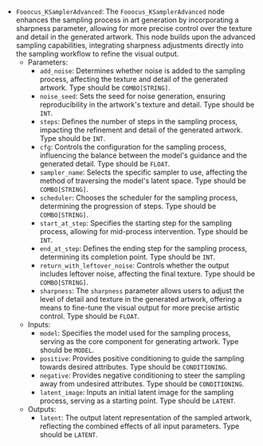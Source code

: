 - `Fooocus_KSamplerAdvanced`: The `Fooocus_KSamplerAdvanced` node enhances the sampling process in art generation by incorporating a sharpness parameter, allowing for more precise control over the texture and detail in the generated artwork. This node builds upon the advanced sampling capabilities, integrating sharpness adjustments directly into the sampling workflow to refine the visual output.
    - Parameters:
        - `add_noise`: Determines whether noise is added to the sampling process, affecting the texture and detail of the generated artwork. Type should be `COMBO[STRING]`.
        - `noise_seed`: Sets the seed for noise generation, ensuring reproducibility in the artwork's texture and detail. Type should be `INT`.
        - `steps`: Defines the number of steps in the sampling process, impacting the refinement and detail of the generated artwork. Type should be `INT`.
        - `cfg`: Controls the configuration for the sampling process, influencing the balance between the model's guidance and the generated detail. Type should be `FLOAT`.
        - `sampler_name`: Selects the specific sampler to use, affecting the method of traversing the model's latent space. Type should be `COMBO[STRING]`.
        - `scheduler`: Chooses the scheduler for the sampling process, determining the progression of steps. Type should be `COMBO[STRING]`.
        - `start_at_step`: Specifies the starting step for the sampling process, allowing for mid-process intervention. Type should be `INT`.
        - `end_at_step`: Defines the ending step for the sampling process, determining its completion point. Type should be `INT`.
        - `return_with_leftover_noise`: Controls whether the output includes leftover noise, affecting the final texture. Type should be `COMBO[STRING]`.
        - `sharpness`: The `sharpness` parameter allows users to adjust the level of detail and texture in the generated artwork, offering a means to fine-tune the visual output for more precise artistic control. Type should be `FLOAT`.
    - Inputs:
        - `model`: Specifies the model used for the sampling process, serving as the core component for generating artwork. Type should be `MODEL`.
        - `positive`: Provides positive conditioning to guide the sampling towards desired attributes. Type should be `CONDITIONING`.
        - `negative`: Provides negative conditioning to steer the sampling away from undesired attributes. Type should be `CONDITIONING`.
        - `latent_image`: Inputs an initial latent image for the sampling process, serving as a starting point. Type should be `LATENT`.
    - Outputs:
        - `latent`: The output latent representation of the sampled artwork, reflecting the combined effects of all input parameters. Type should be `LATENT`.
